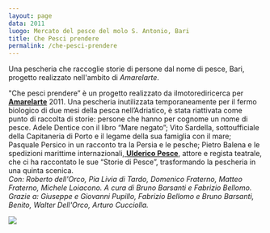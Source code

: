 ```yaml
---
layout: page
data: 2011
luogo: Mercato del pesce del molo S. Antonio, Bari
title: Che Pesci prendere
permalink: /che-pesci-prendere
---
```

Una pescheria che raccoglie storie di persone dal nome di pesce, Bari, progetto realizzato nell'ambito di *Amarelarte*.

"Che pesci prendere” è un progetto realizzato da ilmotorediricerca per <a class="gold" href="https://www.artribune.com/mostre-evento-arte/amarelarte/">**Amarelarte**</a> 2011.
Una pescheria inutilizzata temporaneamente per il fermo biologico di due mesi della pesca nell’Adriatico, è stata riattivata come punto di raccolta di storie: persone che hanno per cognome un nome di pesce. Adele Dentice con il libro “Mare negato”; Vito Sardella, sottoufficiale della Capitaneria di Porto e il legame della sua famiglia con il mare; Pasquale Persico in un racconto tra la Persia e le pesche; Pietro Balena e le spedizioni marittime internazionali,<a class="gold" href="https://www.uldericopesce.it/ "> **Ulderico Pesce**</a>, attore e regista teatrale, che ci ha raccontato le sue “Storie di Pesce”, trasformando la pescheria in una quinta scenica.  
*Con: Roberto dell'Orco, Pia Livia di Tardo, Domenico Fraterno, Matteo Fraterno, Michele Loiacono.
A cura di Bruno Barsanti e Fabrizio Bellomo.
Grazie a: Giuseppe e Giovanni Pupillo, Fabrizio Bellomo e Bruno Barsanti, Benito, Walter Dell'Orco, Arturo Cucciolla.*

<a href="/assets/images/che-pesci-prendere/02-che_pesci_prendere.jpg">
<a href="/assets/images/che-pesci-prendere/03-che_pesci_prendere.jpg">
<a href="/assets/images/che-pesci-prendere/04-che_pesci_prendere.jpg">
<a href="/assets/images/che-pesci-prendere/05-che_pesci_prendere.jpg">
<a href="/assets/images/che-pesci-prendere/01-che_pesci_prendere.jpg">
<img src="/assets/images/che-pesci-prendere/01-che_pesci_prendere.jpg"></a>
